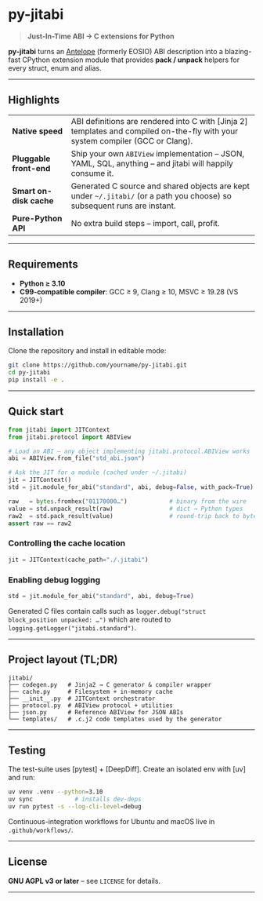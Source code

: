# py-jitabi

> **Just-In-Time ABI → C extensions for Python**

**py-jitabi** turns an [Antelope](https://github.com/AntelopeIO) (formerly EOSIO) ABI description into a blazing-fast CPython extension module that provides **pack / unpack** helpers for every struct, enum and alias.

---

## Highlights

| | |
|---|---|
| **Native speed** | ABI definitions are rendered into C with [Jinja 2] templates and compiled on-the-fly with your system compiler (GCC or Clang). |
| **Pluggable front-end** | Ship your own `ABIView` implementation – JSON, YAML, SQL, anything – and jitabi will happily consume it. |
| **Smart on-disk cache** | Generated C source and shared objects are kept under `~/.jitabi/` (or a path you choose) so subsequent runs are instant. |
| **Pure-Python API** | No extra build steps – import, call, profit. |

---

## Requirements

* **Python ≥ 3.10**
* **C99-compatible compiler**: GCC ≥ 9, Clang ≥ 10, MSVC ≥ 19.28 (VS 2019+)

---

## Installation

Clone the repository and install in editable mode:

```bash
git clone https://github.com/yourname/py-jitabi.git
cd py-jitabi
pip install -e .
```

---

## Quick start

```python
from jitabi import JITContext
from jitabi.protocol import ABIView

# Load an ABI – any object implementing jitabi.protocol.ABIView works
abi = ABIView.from_file("std_abi.json")

# Ask the JIT for a module (cached under ~/.jitabi)
jit = JITContext()
std = jit.module_for_abi("standard", abi, debug=False, with_pack=True)

raw   = bytes.fromhex("01170000…")            # binary from the wire
value = std.unpack_result(raw)                # dict → Python types
raw2  = std.pack_result(value)                # round-trip back to bytes
assert raw == raw2
```

### Controlling the cache location

```python
jit = JITContext(cache_path="./.jitabi")
```

### Enabling debug logging

```python
std = jit.module_for_abi("standard", abi, debug=True)
```

Generated C files contain calls such as `logger.debug("struct block_position unpacked: …")` which are routed to `logging.getLogger("jitabi.standard")`.

---

## Project layout (TL;DR)

```
jitabi/
├── codegen.py   # Jinja2 → C generator & compiler wrapper
├── cache.py     # Filesystem + in-memory cache
├── __init__.py  # JITContext orchestrator
├── protocol.py  # ABIView protocol + utilities
├── json.py      # Reference ABIView for JSON ABIs
└── templates/   # .c.j2 code templates used by the generator
```

---

## Testing

The test-suite uses [pytest] + [DeepDiff].  Create an isolated env with [uv] and run:

```bash
uv venv .venv --python=3.10
uv sync            # installs dev-deps
uv run pytest -s --log-cli-level=debug
```

Continuous-integration workflows for Ubuntu and macOS live in `.github/workflows/`.

---

## License

**GNU AGPL v3 or later** – see `LICENSE` for details.

---
